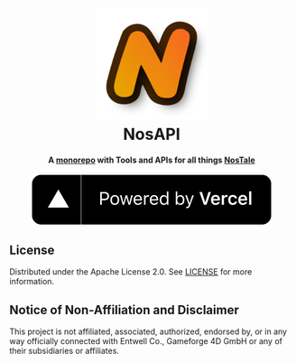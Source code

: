 <!--suppress HtmlDeprecatedAttribute, CheckImageSize -->
<h1 align="center">
    <a href="https://github.com/zakuciael/nosapi">
        <img alt="PE File" src=".github/logo.png" width="200" />
    </a>
    <br />
    NosAPI
</h1>

<h4 align="center">
  A <a href="https://monorepo.tools/">monorepo</a> with Tools and APIs for all things <a href="https://gameforge.com/en-GB/play/nostale">NosTale</a>
</h4>
<p align="center">
  <!-- TODO Badges -->
  <a href="https://vercel.com/?utm_source=nosapi&utm_campaign=oss">
    <img src=".github/powered-by-vercel.svg" alt="Vercel" />
  </a>
</p>

## License

Distributed under the Apache License 2.0. See [LICENSE](https://github.com/zakuciael/node-qtcre/blob/main/LICENSE) for
more information.

## Notice of Non-Affiliation and Disclaimer

This project is not affiliated, associated, authorized, endorsed by, or in any way officially connected with Entwell
Co., Gameforge 4D GmbH or any of their subsidiaries or affiliates.
